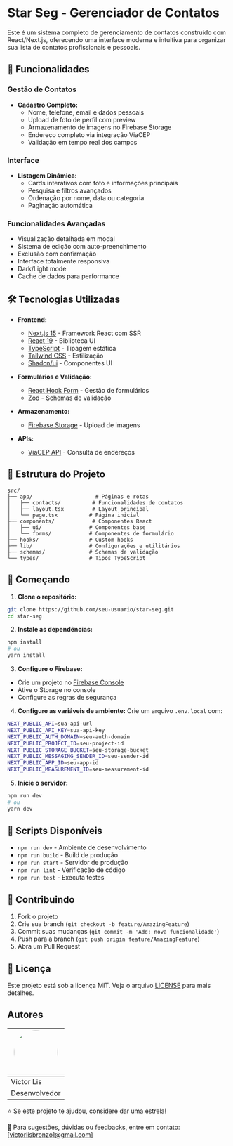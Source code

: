 # Star Seg - Gerenciador de Contatos

Este é um sistema completo de gerenciamento de contatos construído com React/Next.js, oferecendo uma interface moderna e intuitiva para organizar sua lista de contatos profissionais e pessoais.

## 🚀 Funcionalidades

### Gestão de Contatos
- **Cadastro Completo:**
  - Nome, telefone, email e dados pessoais
  - Upload de foto de perfil com preview
  - Armazenamento de imagens no Firebase Storage
  - Endereço completo via integração ViaCEP
  - Validação em tempo real dos campos

### Interface
- **Listagem Dinâmica:**
  - Cards interativos com foto e informações principais
  - Pesquisa e filtros avançados
  - Ordenação por nome, data ou categoria
  - Paginação automática
  
### Funcionalidades Avançadas
- Visualização detalhada em modal
- Sistema de edição com auto-preenchimento
- Exclusão com confirmação
- Interface totalmente responsiva
- Dark/Light mode
- Cache de dados para performance

## 🛠 Tecnologias Utilizadas

- **Frontend:**
  - [Next.js 15](https://nextjs.org/) - Framework React com SSR
  - [React 19](https://react.dev/) - Biblioteca UI
  - [TypeScript](https://www.typescriptlang.org/) - Tipagem estática
  - [Tailwind CSS](https://tailwindcss.com/) - Estilização
  - [Shadcn/ui](https://ui.shadcn.com/) - Componentes UI

- **Formulários e Validação:**
  - [React Hook Form](https://react-hook-form.com/) - Gestão de formulários
  - [Zod](https://zod.dev/) - Schemas de validação

- **Armazenamento:**
  - [Firebase Storage](https://firebase.google.com/docs/storage) - Upload de imagens

- **APIs:**
  - [ViaCEP API](https://viacep.com.br/) - Consulta de endereços

## 📁 Estrutura do Projeto

```
src/
├── app/                    # Páginas e rotas
│   ├── contacts/          # Funcionalidades de contatos
│   ├── layout.tsx         # Layout principal
│   └── page.tsx          # Página inicial
├── components/            # Componentes React
│   ├── ui/               # Componentes base
│   └── forms/            # Componentes de formulário
├── hooks/                # Custom hooks
├── lib/                  # Configurações e utilitários
├── schemas/              # Schemas de validação
└── types/                # Tipos TypeScript
```

## 🚦 Começando

1. **Clone o repositório:**
```bash
git clone https://github.com/seu-usuario/star-seg.git
cd star-seg
```

2. **Instale as dependências:**
```bash
npm install
# ou
yarn install
```

3. **Configure o Firebase:**
- Crie um projeto no [Firebase Console](https://console.firebase.google.com/)
- Ative o Storage no console
- Configure as regras de segurança

4. **Configure as variáveis de ambiente:**
Crie um arquivo `.env.local` com:
```bash
NEXT_PUBLIC_API=sua-api-url
NEXT_PUBLIC_API_KEY=sua-api-key
NEXT_PUBLIC_AUTH_DOMAIN=seu-auth-domain
NEXT_PUBLIC_PROJECT_ID=seu-project-id
NEXT_PUBLIC_STORAGE_BUCKET=seu-storage-bucket
NEXT_PUBLIC_MESSAGING_SENDER_ID=seu-sender-id
NEXT_PUBLIC_APP_ID=seu-app-id
NEXT_PUBLIC_MEASUREMENT_ID=seu-measurement-id
```

5. **Inicie o servidor:**
```bash
npm run dev
# ou
yarn dev
```

## 📝 Scripts Disponíveis

- `npm run dev` - Ambiente de desenvolvimento
- `npm run build` - Build de produção
- `npm run start` - Servidor de produção
- `npm run lint` - Verificação de código
- `npm run test` - Executa testes

## 👥 Contribuindo

1. Fork o projeto
2. Crie sua branch (`git checkout -b feature/AmazingFeature`)
3. Commit suas mudanças (`git commit -m 'Add: nova funcionalidade'`)
4. Push para a branch (`git push origin feature/AmazingFeature`)
5. Abra um Pull Request

## 📄 Licença

Este projeto está sob a licença MIT. Veja o arquivo [LICENSE](LICENSE) para mais detalhes.

## Autores

| <img src="https://github.com/Victor-Lis.png" width="100" style="border-radius:50%"/> | 
| --- | 
| Victor Lis | 
| Desenvolvedor | 

⭐ Se este projeto te ajudou, considere dar uma estrela!

📧 Para sugestões, dúvidas ou feedbacks, entre em contato: [victorlisbronzo1@gmail.com]

